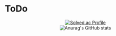# ToDo
<div align="center">


[![Solved.ac Profile](http://mazassumnida.wtf/api/v2/generate_badge?boj=dhkdwnsdud0516)](https://solved.ac/dhkdwnsdud0516/)
<br>
![Anurag's GitHub stats](https://github-readme-stats.vercel.app/api?username=wjy35&show_icons=true&theme=transparent)
</div>


